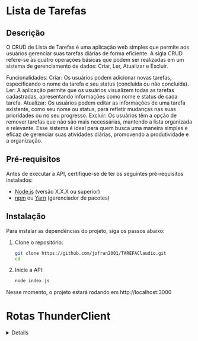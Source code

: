 # Lista de Tarefas 

## Descrição
O CRUD de Lista de Tarefas é uma aplicação web simples que permite aos usuários gerenciar suas tarefas diárias de forma eficiente. A sigla CRUD refere-se às quatro operações básicas que podem ser realizadas em um sistema de gerenciamento de dados: Criar, Ler, Atualizar e Excluir.

Funcionalidades:
Criar: Os usuários podem adicionar novas tarefas, especificando o nome da tarefa e seu status (concluída ou não concluída).
Ler: A aplicação permite que os usuários visualizem todas as tarefas cadastradas, apresentando informações como nome e status de cada tarefa.
Atualizar: Os usuários podem editar as informações de uma tarefa existente, como seu nome ou status, para refletir mudanças nas suas prioridades ou no seu progresso.
Excluir: Os usuários têm a opção de remover tarefas que não são mais necessárias, mantendo a lista organizada e relevante.
Esse sistema é ideal para quem busca uma maneira simples e eficaz de gerenciar suas atividades diárias, promovendo a produtividade e a organização.



## Pré-requisitos
Antes de executar a API, certifique-se de ter os seguintes pré-requisitos instalados:

- [Node.js](https://nodejs.org/) (versão X.X.X ou superior)
- [npm](https://www.npmjs.com/) ou [Yarn](https://yarnpkg.com/) (gerenciador de pacotes)

## Instalação
Para instalar as dependências do projeto, siga os passos abaixo:

1. Clone o repositório:
   ```bash
   git clone https://github.com/jofran2001/TAREFAClaudio.git
   cd 
2. Inicie a API:
   ```bash
   node index.js
Nesse momento, o projeto estará rodando em http://localhost:3000   

# Rotas ThunderClient

<details

## 1. Ver todas as tarefas
   - Rota: GET /tarefas
   - Descrição: Retorna todas as tarefas já cadastradas.
   - Exemplo de Resposta:
    
    [
     {
        "id": 1,
        "nome": "cortar grama",
        "status": false
    },
    {
        "id": 2,
        "nome": "cortar árvore",
        "status": true
     }
    ]
   

## 2. Adicionar uma nova tarefa
   - Rota: POST /tarefas
   - Descrição: Adiciona uma nova tarefa. O status é false por padrão (não concluído).
   - Corpo da Requisição:
   ```
   {
     "nome": "Nome da tarefa"
   }
   ```
   - Exemplo de Resposta:
   ```
   {
    "id": 3,
    "nome": "Nome da tarefa",
    "status": false
   }
   ```

## 3. Atualizar uma tarefa existente
   - Rota: PUT /tarefas/:id
   - Descrição: Atualiza uma tarefa existente com base no id, permitindo modificar o nome e o status.
   - Corpo da Requisição:
   ```
   {
    "nome": "Novo nome da tarefa",
    "status": true
   }
   ```
   - Exemplo de Resposta:
   ```
   {
    "id": 1,
    "nome": "Novo nome da tarefa",
    "status": true
   }
   ```

## 4. Excluir uma tarefa
   - Rota: DELETE /tarefas/:id
   - Descrição: Remove uma tarefa da lista com base no id.
   

## 5. Filtrar tarefas por status
   - Rota: GET /tarefas?status=true ou GET /tarefas?status=false
   - Descrição: Filtra as tarefas de acordo com o status (Verdadeiro ou Falso).
   - Exemplo de Resposta:
   ```
   [
    {
     "id": 2,
     "nome": "cortar grama",
     "status": true
    }
   ]
   ```
</details>
<br>

